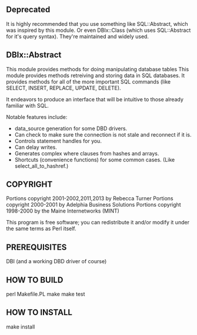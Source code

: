 Deprecated
----------

It is highly recommended that you use something like SQL::Abstract, which
was inspired by this module.  Or even DBIx::Class (which uses
SQL::Abstract for it's query syntax).  They're maintained and widely used.

DBIx::Abstract
--------------

This module provides methods for doing manipulating database tables This
module provides methods retreiving and storing data in SQL databases.
It provides methods for all of the more important SQL commands (like
SELECT, INSERT, REPLACE, UPDATE, DELETE).

It endeavors to produce an interface that will be intuitive to those already
familiar with SQL.

Notable features include:

  * data_source generation for some DBD drivers.
  * Can check to make sure the connection is not stale and reconnect
    if it is.
  * Controls statement handles for you.
  * Can delay writes.
  * Generates complex where clauses from hashes and arrays.
  * Shortcuts (convenience functions) for some common cases. (Like
    select_all_to_hashref.)

COPYRIGHT
---------

Portions copyright 2001-2002,2011,2013 by Rebecca Turner
Portions copyright 2000-2001 by Adelphia Business Solutions
Portions copyright 1998-2000 by the Maine Internetworks (MINT)

This program is free software; you can redistribute it and/or modify it
under the same terms as Perl itself.

PREREQUISITES
-------------

DBI (and a working DBD driver of course)

HOW TO BUILD
------------

perl Makefile.PL
make
make test

HOW TO INSTALL
--------------

make install


